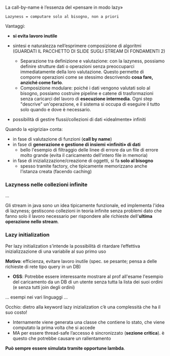 La call-by-name è l’essenza del «pensare in modo lazy»

    Lazyness = computare solo al bisogno, non a priori

Vantaggi:
- **si evita lavoro inutile**

- sintesi e naturalezza nell’esprimere composizione di algoritmi (GUARDATI IL PACCHETTO DI SLIDE SUGLI STREAM DI FONDAMENTI 2)
    - Separazione tra definizione e valutazione: con la lazyness, possiamo definire strutture dati o operazioni senza preoccuparci immediatamente della loro valutazione. Questo permette di comporre operazioni come se stessimo descrivendo __cosa fare, anziché come farlo__.
    - Composizione modulare: poiché i dati vengono valutati solo al bisogno, possiamo costruire pipeline e catene di trasformazioni senza caricarci del lavoro di __esecuzione intermedia__. Ogni step "descrive" un'operazione, e il sistema si occupa di eseguire il tutto solo quando e dove è necessario.

- possibilità di gestire flussi/collezioni di dati «idealmente» infiniti

Quando la «pigrizia» conta:
- in fase di valutazione di funzioni (**call by name**)
- in fase di **generazione e gestione di insiemi «infiniti» di dati**
    - bello l'esempio di filtraggio delle linee di errore da un file di errore molto grande (evita il caricamento dell'intero file in memoria)
- in fase di inizializzazione/creazione di oggetti, si fa __solo al bisogno__
    - spesso tramite factory, che tipicamente memorizzano anche l’istanza creata (facendo caching)


### Lazyness nelle collezioni infinite
...

Gli stream in java sono un idea tipicamente funzionale, ed implementa l'idea di lazyness; gestiscono collezioni in teoria infinite senza problemi dato che fanno solo il lavoro necessario per rispondere alle richieste dell'__ultima operazione nello stream__.

### Lazy initialization
Per lazy initialization s’intende la possibilità di ritardare l’effettiva inizializzazione di una variabile al suo primo uso

**Motivo**: efficienza, evitare lavoro inutile (spec. se pesante; pensa a delle richieste di rete tipo query in un DB)
- **OSS**: Potrebbe essere interessante mostrare al prof all'esame l'esempio del caricamento da un DB di un utente senza tutta la lista dei suoi ordini (e senza tutti join degli ordini)

... esempi nei vari linguaggi ...

Occhio: dietro alla keyword lazy inizialization c’è una complessità che ha il suo costo!
- Internamente viene generata una classe che contiene lo stato, che viene computato la prima volta che si accede
- MA per essere thread-safe l’accesso è sincronizzato (__sezione critica__). è questo che potrebbe causare un rallentamento

**Può sempre essere simulata tramite opportune lambda**.

